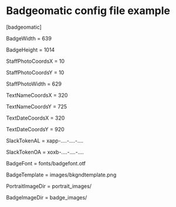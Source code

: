 # Badgeomatic config file example

[badgeomatic]

BadgeWidth = 639

BadgeHeight = 1014

StaffPhotoCoordsX = 10

StaffPhotoCoordsY = 10

StaffPhotoWidth = 629

TextNameCoordsX = 320

TextNameCoordsY = 725

TextDateCoordsX = 320

TextDateCoordsY = 920

SlackTokenAL = xapp-....-....-....

SlackTokenOA = xoxb-....-....-....

BadgeFont = fonts/badgefont.otf

BadgeTemplate = images/bkgndtemplate.png

PortraitImageDir = portrait_images/

BadgeImageDir = badge_images/